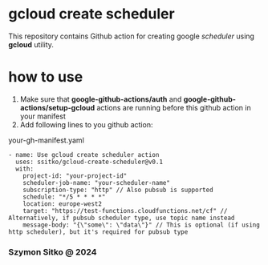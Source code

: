 # gcloud create scheduler

This repository contains Github action for creating google _scheduler_ using **gcloud** utility.

# how to use

1. Make sure that **google-github-actions/auth** and **google-github-actions/setup-gcloud** actions are running before this github action in your manifest
2. Add following lines to you github action:

your-gh-manifest.yaml

```
- name: Use gcloud create scheduler action
  uses: ssitko/gcloud-create-scheduler@v0.1
  with:
    project-id: "your-project-id"
    scheduler-job-name: "your-scheduler-name"
    subscription-type: "http" // Also pubsub is supported
    schedule: "*/5 * * * *"
    location: europe-west2
    target: "https://test-functions.cloudfunctions.net/cf" // Alternatively, if pubsub scheduler type, use topic name instead
    message-body: "{\"some\": \"data\"}" // This is optional (if using http scheduler), but it's required for pubsub type
```

### Szymon Sitko @ 2024
